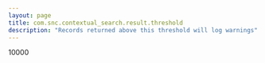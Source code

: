 ```yaml
---
layout: page
title: com.snc.contextual_search.result.threshold
description: "Records returned above this threshold will log warnings"
---
```

10000
